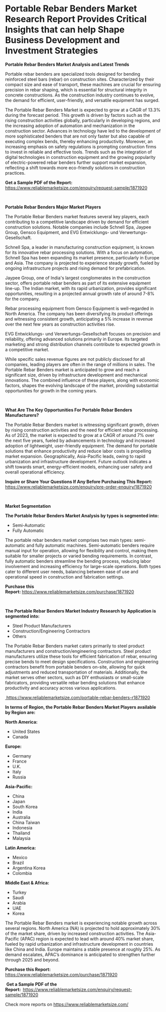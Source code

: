 <p><h1>Portable Rebar Benders Market Research Report Provides Critical Insights that can help Shape Business Development and Investment Strategies</h1></p><p><strong>Portable Rebar Benders Market Analysis and Latest Trends</strong></p>
<p><p>Portable rebar benders are specialized tools designed for bending reinforced steel bars (rebar) on construction sites. Characterized by their compact size and ease of transport, these machines are crucial for ensuring precision in rebar shaping, which is essential for structural integrity in concrete constructions. As the construction industry continues to evolve, the demand for efficient, user-friendly, and versatile equipment has surged.</p><p>The Portable Rebar Benders Market is expected to grow at a CAGR of 13.3% during the forecast period. This growth is driven by factors such as the rising construction activities globally, particularly in developing regions, and the increasing adoption of automation and mechanization in the construction sector. Advances in technology have led to the development of more sophisticated benders that are not only faster but also capable of executing complex bends, thereby enhancing productivity. Moreover, an increasing emphasis on safety regulations is prompting construction firms to invest in reliable and effective tools. Trends such as the integration of digital technologies in construction equipment and the growing popularity of electric-powered rebar benders further support market expansion, reflecting a shift towards more eco-friendly solutions in construction practices.</p></p>
<p><strong>Get a Sample PDF of the Report:&nbsp;</strong> <a href="https://www.reliablemarketsize.com/enquiry/request-sample/1871920?utm_campaign=2580&utm_medium=2&utm_source=Github&utm_content=ia&utm_term=28022025&utm_id=portable-rebar-benders">https://www.reliablemarketsize.com/enquiry/request-sample/1871920</a></p>
<p>&nbsp;</p>
<p><strong>Portable Rebar Benders Major Market Players</strong></p>
<p><p>The Portable Rebar Benders market features several key players, each contributing to a competitive landscape driven by demand for efficient construction solutions. Notable companies include Schnell Spa, Jaypee Group, Gensco Equipment, and EVG Entwicklungs- und Verwertungs-Gesellschaft.</p><p>Schnell Spa, a leader in manufacturing construction equipment, is known for its innovative rebar processing solutions. With a focus on automation, Schnell Spa has been expanding its market presence, particularly in Europe and Asia. The company is projected to experience steady growth, fueled by ongoing infrastructure projects and rising demand for prefabrication.</p><p>Jaypee Group, one of India's largest conglomerates in the construction sector, offers portable rebar benders as part of its extensive equipment line-up. The Indian market, with its rapid urbanization, provides significant opportunities, resulting in a projected annual growth rate of around 7-8% for the company.</p><p>Rebar processing equipment from Gensco Equipment is well-regarded in North America. The company has been diversifying its product offerings and witnessing consistent growth, anticipating a 5% increase in revenue over the next few years as construction activities rise.</p><p>EVG Entwicklungs- und Verwertungs-Gesellschaft focuses on precision and reliability, offering advanced solutions primarily in Europe. Its targeted marketing and strong distribution channels contribute to expected growth in a competitive market.</p><p>While specific sales revenue figures are not publicly disclosed for all companies, leading players are often in the range of millions in sales. The Portable Rebar Benders market is anticipated to grow and reach a significant size, driven by infrastructure development and mechanical innovations. The combined influence of these players, along with economic factors, shapes the evolving landscape of the market, providing substantial opportunities for growth in the coming years.</p></p>
<p>&nbsp;</p>
<p><strong>What Are The Key Opportunities For Portable Rebar Benders Manufacturers?</strong></p>
<p><p>The Portable Rebar Benders market is witnessing significant growth, driven by rising construction activities and the need for efficient rebar processing. As of 2023, the market is expected to grow at a CAGR of around 7% over the next five years, fueled by advancements in technology and increased adoption of lightweight, user-friendly equipment. The demand for portable solutions that enhance productivity and reduce labor costs is propelling market expansion. Geographically, Asia-Pacific leads, owing to rapid urbanization and infrastructure development. Future outlook indicates a shift towards smart, energy-efficient models, enhancing user safety and overall operational efficiency.</p></p>
<p><strong>Inquire or Share Your Questions If Any Before Purchasing This Report:</strong> <a href="https://www.reliablemarketsize.com/enquiry/pre-order-enquiry/1871920?utm_campaign=2580&utm_medium=2&utm_source=Github&utm_content=ia&utm_term=28022025&utm_id=portable-rebar-benders">https://www.reliablemarketsize.com/enquiry/pre-order-enquiry/1871920</a></p>
<p>&nbsp;</p>
<p><strong>Market Segmentation</strong></p>
<p><strong>The Portable Rebar Benders Market Analysis by types is segmented into:</strong></p>
<p><ul><li>Semi-Automatic</li><li>Fully Automatic</li></ul></p>
<p><p>The portable rebar benders market comprises two main types: semi-automatic and fully automatic machines. Semi-automatic benders require manual input for operation, allowing for flexibility and control, making them suitable for smaller projects or varied bending requirements. In contrast, fully automatic benders streamline the bending process, reducing labor involvement and increasing efficiency for large-scale operations. Both types cater to different user needs, balancing between ease of use and operational speed in construction and fabrication settings.</p></p>
<p><strong>Purchase this Report:&nbsp;</strong><a href="https://www.reliablemarketsize.com/purchase/1871920?utm_campaign=2580&utm_medium=2&utm_source=Github&utm_content=ia&utm_term=28022025&utm_id=portable-rebar-benders">https://www.reliablemarketsize.com/purchase/1871920</a></p>
<p>&nbsp;</p>
<p><strong>The Portable Rebar Benders Market Industry Research by Application is segmented into:</strong></p>
<p><ul><li>Steel Product Manufacturers</li><li>Construction/Engineering Contractors</li><li>Others</li></ul></p>
<p><p>The Portable Rebar Benders market caters primarily to steel product manufacturers and construction/engineering contractors. Steel product manufacturers utilize these tools for efficient fabrication of rebar, ensuring precise bends to meet design specifications. Construction and engineering contractors benefit from portable benders on-site, allowing for quick adjustments and reduced transportation of materials. Additionally, the market serves other sectors, such as DIY enthusiasts or small-scale fabricators, providing versatile rebar bending solutions that enhance productivity and accuracy across various applications.</p></p>
<p><a href="https://www.reliablemarketsize.com/portable-rebar-benders-r1871920?utm_campaign=2580&utm_medium=2&utm_source=Github&utm_content=ia&utm_term=28022025&utm_id=portable-rebar-benders">&nbsp;https://www.reliablemarketsize.com/portable-rebar-benders-r1871920</a></p>
<p><strong>In terms of Region, the Portable Rebar Benders Market Players available by Region are:</strong></p>
<p>
    <p> <strong> North America: </strong>
        <ul>
            <li>United States</li>
            <li>Canada</li>
        </ul>
        </p> 
    <p> <strong> Europe: </strong>
        <ul>
            <li>Germany</li>
            <li>France</li>
            <li>U.K.</li>
            <li>Italy</li>
            <li>Russia</li>
        </ul>
        </p> 
    <p> <strong> Asia-Pacific: </strong>
        <ul>
            <li>China</li>
            <li>Japan</li>
            <li>South Korea</li>
            <li>India</li>
            <li>Australia</li>
            <li>China Taiwan</li>
            <li>Indonesia</li>
            <li>Thailand</li>
            <li>Malaysia</li>
        </ul>
        </p> 
    <p> <strong> Latin America: </strong>
        <ul>
            <li>Mexico</li>
            <li>Brazil</li>
            <li>Argentina Korea</li>
            <li>Colombia</li>
        </ul>
        </p> 
    <p> <strong> Middle East & Africa: </strong>
        <ul>
            <li>Turkey</li>
            <li>Saudi</li>
            <li>Arabia</li>
            <li>UAE</li>
            <li>Korea</li>
        </ul>
    </p>
    </p>
<p><p>The Portable Rebar Benders market is experiencing notable growth across several regions. North America (NA) is projected to hold approximately 30% of the market share, driven by increased construction activities. The Asia-Pacific (APAC) region is expected to lead with around 40% market share, fueled by rapid urbanization and infrastructure development in countries like China and India. Europe maintains a stable presence at roughly 25%. As demand escalates, APAC’s dominance is anticipated to strengthen further through 2025 and beyond.</p></p>
<p><strong>Purchase this Report: </strong><a href="https://www.reliablemarketsize.com/purchase/1871920?utm_campaign=2580&utm_medium=2&utm_source=Github&utm_content=ia&utm_term=28022025&utm_id=portable-rebar-benders">https://www.reliablemarketsize.com/purchase/1871920</a></p>
<p>&nbsp;<strong>Get a Sample PDF of the Report:&nbsp;&nbsp;</strong><a href="https://www.reliablemarketsize.com/enquiry/request-sample/1871920?utm_campaign=2580&utm_medium=2&utm_source=Github&utm_content=ia&utm_term=28022025&utm_id=portable-rebar-benders">https://www.reliablemarketsize.com/enquiry/request-sample/1871920</a></p>
<p><strong></strong></p>
<p>Check more reports on <a href="https://www.reliablemarketsize.com/?utm_campaign=2580&utm_medium=2&utm_source=Github&utm_content=ia&utm_term=28022025&utm_id=portable-rebar-benders">https://www.reliablemarketsize.com/</a></p>